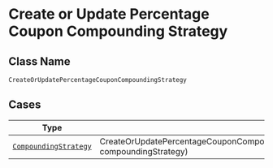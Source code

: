
# Create or Update Percentage Coupon Compounding Strategy

## Class Name

`CreateOrUpdatePercentageCouponCompoundingStrategy`

## Cases

| Type | Factory Method |
|  --- | --- |
| [`CompoundingStrategy`](../../../doc/models/compounding-strategy.md) | CreateOrUpdatePercentageCouponCompoundingStrategy.fromCompoundingStrategy(CompoundingStrategy compoundingStrategy) |

